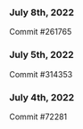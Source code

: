 ### July 8th, 2022

Commit #261765

### July 5th, 2022

Commit #314353


### July 4th, 2022

Commit #72281
